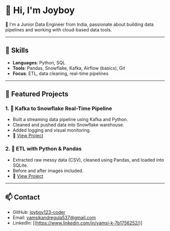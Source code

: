 # 👋 Hi, I'm Joyboy

🎯 I'm a Junior Data Engineer from India, passionate about building data pipelines and working with cloud-based data tools.

---

## 📌 Skills
- **Languages**: Python, SQL
- **Tools**: Pandas, Snowflake, Kafka, Airflow (basics), Git
- **Focus**: ETL, data cleaning, real-time pipelines

---

## 💼 Featured Projects

### 1. 🔁 Kafka to Snowflake Real-Time Pipeline
- Built a streaming data pipeline using Kafka and Python.
- Cleaned and pushed data into Snowflake warehouse.
- Added logging and visual monitoring.
- 📂 [View Project](https://github.com/joyboy123-coder/Kafka-to-Snowflake)

### 2. 🧹 ETL with Python & Pandas
- Extracted raw messy data (CSV), cleaned using Pandas, and loaded into SQLite.
- Before and after images included.
- 📂 [View Project](https://github.com/joyboy123-coder/ETL-Cleaning-Project)

---

## 📫 Contact
- GitHub: [joyboy123-coder](https://github.com/joyboy123-coder)
- Email: vamsikandregula537@gmail.com
- LinkedIn: [(https://www.linkedin.com/in/vamsi-k-7b1756252/)]


